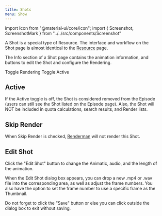 ```yaml
---
title: Shots
menu: Show
---
```

import Icon from "@material-ui/core/Icon";
import { Screenshot, ScreenshotMark } from "../../src/components/Screenshot"

A Shot is a special type of Resource. The interface and workflow on the Shot page is almost identical to the [Resource](Resource) page.

The Info section of a Shot page contains the animation information, and buttons to edit the Shot and configure the Rendering.

<Screenshot image="/screenshot/shot_info.png">
  <ScreenshotMark x="63%" y="70%" width="15%" height="10%" textPosition="bottom-right" borderRadius="25px">
    Toggle Rendering
  </ScreenshotMark>
  <ScreenshotMark x="50%" y="70%" width="12%" height="10%" textPosition="bottom-left" borderRadius="20px">
    Toggle Active
  </ScreenshotMark>
</Screenshot>

## Active

If the Active toggle is off, the Shot is considered removed from the Episode (users can still see the Shot listed on the Episode page). Also, the Shot will NOT be included in quota calculations, search results, and Render lists.

## Skip Render

When Skip Render is checked, [Renderman](../renderman/intro) will not render this Shot.

## Edit Shot

Click the "Edit Shot" button to change the Animatic, audio, and the length of the animation.

<Screenshot image="/screenshot/shot_info.png">
  <ScreenshotMark x="58%" y="57.5%" width="27%" height="13%" textPosition="bottom-right" borderRadius="10px">
  </ScreenshotMark>
</Screenshot>

When the Edit Shot dialog box appears, you can drop a new .mp4 or .wav file into the corresponding area, as well as adjust the frame numbers. You also have the option to set the frame number to use a specific frame as the Thumbnail.

<Screenshot image="/screenshot/edit_shot.png">
</Screenshot>

Do not forget to click the "Save" button or else you can click outside the dialog box to exit without saving.